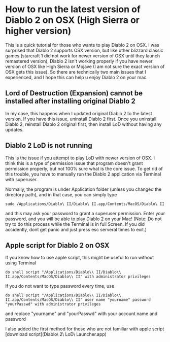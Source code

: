 # How to run the latest version of Diablo 2 on OSX (High Sierra or higher version)
This is a quick tutorial for those who wants to play Diablo 2 on OSX.
I was surprised that Diablo 2 supports OSX version, but like other blizzard classic games (starcraft 1 did not work for newer version of OSX until they launch remastered version), Diablo 2 isn't working properly if you have newer version of OSX like High Sierra or Mojave (I am not sure the exact version of OSX gets this issue).
So there are technically two main issues that I experienced, and I hope this can help u enjoy Diablo 2 on your mac.

## Lord of Destruction (Expansion) cannot be installed after installing original Diablo 2
In my case, this happens when I updated original Diablo 2 to the latest version.
If you have this issue, uninstall Diablo 2 first.
Once you uninstall Diablo 2, reinstall Diablo 2 original first, then install LoD without having any updates.

## Diablo 2 LoD is not running
This is the issue if you attempt to play LoD with newer version of OSX. I think this is a type of permission issue that program doesn't grant permission properly, but not 100% sure what is the core issue.
To get rid of this trouble, you have to manually run the Diablo 2 application via Terminal with superuser.

Normally, the program is under Application folder (unless you changed the directory path), and in that case, you can simply type

```
sudo /Applications/Diablo\ II/Diablo\ II.app/Contents/MacOS/Diablo\ II
```

and this may ask your password to grant a superuser permission. Enter your password, and you will be able to play Diablo 2 on your Mac!
(Note: Do not try to do this process while the Terminal is in full Screen. If you did accidently, dont get panic and just press esc serveral times to exit.)

## Apple script for Diablo 2 on OSX
If you know how to use apple script, this might be useful to run without using Terminal

```
do shell script "/Applications/Diablo\\ II/Diablo\\ II.app/Contents/MacOS/Diablo\\ II" with administrator privileges
```

If you do not want to type password every time, use

```
do shell script "/Applications/Diablo\\ II/Diablo\\ II.app/Contents/MacOS/Diablo\\ II" user name "yourname" password "yourPasswd" with administrator privileges
```
and replace "yourname" and "yourPasswd" with your account name and password 

I also added the first method for those who are not familiar with apple script
[download script](Diablo\ 2\ LoD\ Launcher.app)
